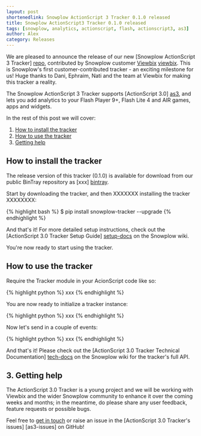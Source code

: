 ```yaml
---
layout: post
shortenedlink: Snowplow ActionScript 3 Tracker 0.1.0 released
title: Snowplow ActionScript3 Tracker 0.1.0 released
tags: [snowplow, analytics, actionscript, flash, actionscript3, as3]
author: Alex
category: Releases
---
```


We are pleased to announce the release of our new [Snowplow ActionScript 3 Tracker] [repo], contributed by Snowplow customer [Viewbix] [viewbix]. This is Snowplow's first customer-contributed tracker - an exciting milestone for us! Huge thanks to Dani, Ephraim, Nati and the team at Viewbix for making this tracker a reality.

The Snowplow ActionScript 3 Tracker supports [ActionScript 3.0] [as3], and lets you add analytics to your Flash Player 9+, Flash Lite 4 and AIR games, apps and widgets.

In the rest of this post we will cover:

1. [How to install the tracker](/blog/2015/03/23/snowplow-actionscript3-tracker-0.1.0-released/#get)
2. [How to use the tracker](/blog/2015/03/23/snowplow-actionscript3-tracker-0.1.0-released/#use)
3. [Getting help](/blog/2015/03/23/snowplow-actionscript3-tracker-0.1.0-released/#help)

<!--more-->

<div class="html">
<h2><a name="get">How to install the tracker</a></h2>
</div>

The release version of this tracker (0.1.0) is available for download from our public BinTray repository as [xxx] [bintray].

Start by downloading the tracker, and then XXXXXXX installing the tracker XXXXXXXX:

{% highlight bash %}
$ pip install snowplow-tracker --upgrade
{% endhighlight %}

And that's it! For more detailed setup instructions, check out the [ActionScript 3.0 Tracker Setup Guide] [setup-docs] on the Snowplow wiki.

You're now ready to start using the tracker.

<div class="html">
<h2><a name="use">How to use the tracker</a></h2>
</div>

Require the Tracker module in your AcionScript code like so:

{% highlight python %}
xxx
{% endhighlight %}

You are now ready to initialize a tracker instance:

{% highlight python %}
xxx
{% endhighlight %}

Now let's send in a couple of events:

{% highlight python %}
xxx
{% endhighlight %}

And that's it! Please check out the [ActionScript 3.0 Tracker Technical Documentation] [tech-docs] on the Snowplow wiki for the tracker's full API.

<h2><a name="help">3. Getting help</a></h2>

The ActionScript 3.0 Tracker is a young project and we will be working with Viewbix and the wider Snowplow community to enhance it over the coming weeks and months; in the meantime, do please share any user feedback, feature requests or possible bugs.

Feel free to [get in touch][talk-to-us] or raise an issue in the [ActionScript 3.0 Tracker's issues] [as3-issues] on GitHub!

[viewbix]: http://viewbix.com/
[as3]: http://www.adobe.com/devnet/actionscript.html

[tech-docs]: https://github.com/snowplow/snowplow/wiki/ActionScript3-Tracker
[setup-docs]: https://github.com/snowplow/snowplow/wiki/ActionScript3-Tracker-Setup
[repo]: https://github.com/snowplow/snowplow-actionscript3-tracker
[bintray]: https://xxx

[talk-to-us]: https://github.com/snowplow/snowplow/wiki/Talk-to-us
[issues]: https://github.com/snowplow/snowplow/issues
